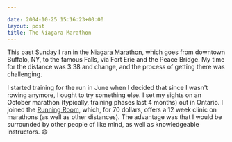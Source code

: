 ```yaml
---

date: 2004-10-25 15:16:23+00:00
layout: post
title: The Niagara Marathon
---
```


This past Sunday I ran in the [Niagara Marathon](http://niagarafallsmarathon.com), which goes from downtown Buffalo, NY, to the famous Falls, via Fort Erie and the Peace Bridge.  My time for the distance was 3:38 and change, and the process of getting there was challenging.

I started training for the run in June when I decided that since I wasn't rowing anymore, I ought to try something else.  I set my sights on an October marathon (typically, training phases last 4 months) out in Ontario.  I joined the [Running Room](http://www.runningroom.com), which, for 70 dollars, offers a 12 week clinic on marathons (as well as other distances).  The advantage was that I would be surrounded by other people of like mind, as well as knowledgeable instructors. :smile:
